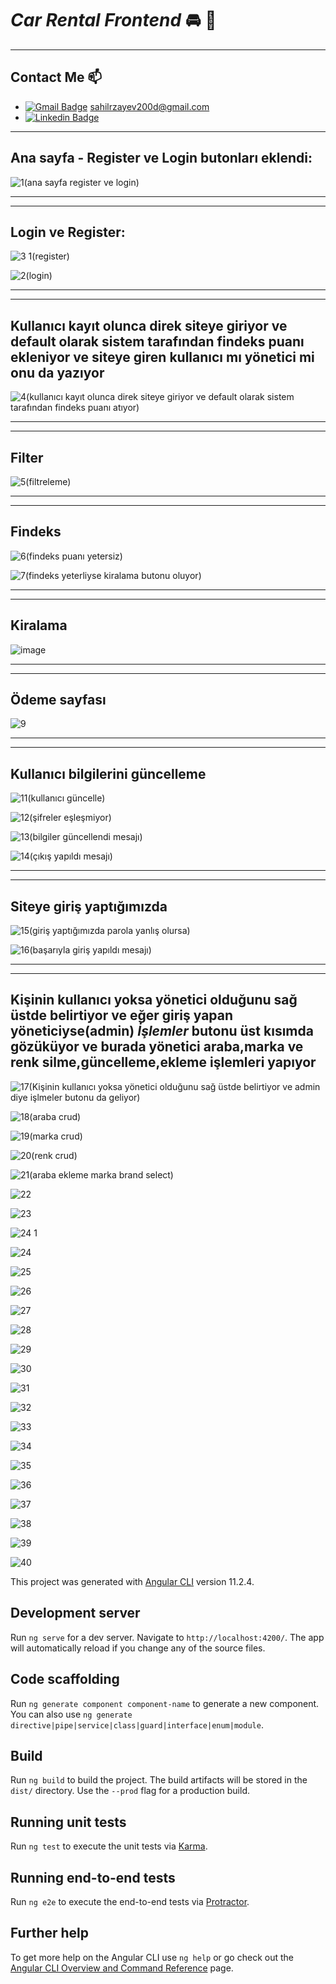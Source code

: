 # *Car Rental Frontend* :oncoming_automobile: :key:
---
## Contact Me 📫
- [![Gmail Badge](https://img.shields.io/badge/Gmail-D14836?style=for-the-badge&logo=gmail&logoColor=white)]() sahilrzayev200d@gmail.com
- [![Linkedin Badge](https://img.shields.io/badge/sahilrzayev-follow%20on%20linkedin-blue?style=for-the-badge&logo=linkedin)](https://www.linkedin.com/in/sahilrzayev)
---

## Ana sayfa - Register ve Login butonları eklendi:

![1(ana sayfa register ve login)](https://user-images.githubusercontent.com/58303745/114320726-6034c400-9b28-11eb-8a2d-fc5a5262ea39.jpg)

---
---

## Login ve Register:

![3 1(register)](https://user-images.githubusercontent.com/58303745/114320779-a853e680-9b28-11eb-95de-f5bcd9908922.jpg)

![2(login)](https://user-images.githubusercontent.com/58303745/114320782-a9851380-9b28-11eb-8d12-26caacff4ea9.jpg)

---
---

## Kullanıcı kayıt olunca direk siteye giriyor ve default olarak sistem tarafından findeks puanı ekleniyor ve siteye giren kullanıcı mı yönetici mi onu da yazıyor

![4(kullanıcı kayıt olunca direk siteye giriyor ve default olarak sistem tarafından findeks puanı atıyor)](https://user-images.githubusercontent.com/58303745/114320815-d46f6780-9b28-11eb-8d24-4e094aaaa38f.jpg)

---
---

## Filter

![5(filtreleme)](https://user-images.githubusercontent.com/58303745/114320858-11d3f500-9b29-11eb-844b-e8839635cc69.jpg)

---
---

## Findeks 

![6(findeks puanı yetersiz)](https://user-images.githubusercontent.com/58303745/114320888-329c4a80-9b29-11eb-93ab-ad24034241ca.jpg)

![7(findeks yeterliyse kiralama butonu oluyor)](https://user-images.githubusercontent.com/58303745/114320890-34660e00-9b29-11eb-894d-f1579e63351a.jpg)

---
---

## Kiralama 

![image](https://user-images.githubusercontent.com/58303745/114320922-624b5280-9b29-11eb-9636-85d6a58b8975.png)

---
---

## Ödeme sayfası

![9](https://user-images.githubusercontent.com/58303745/114320938-7d1dc700-9b29-11eb-96d2-1346189f61bd.jpg)

---
---

## Kullanıcı bilgilerini güncelleme

![11(kullanıcı güncelle)](https://user-images.githubusercontent.com/58303745/115144828-d2913100-a05f-11eb-922d-45655a3cdac0.jpg)

![12(şifreler eşleşmiyor)](https://user-images.githubusercontent.com/58303745/115144829-d329c780-a05f-11eb-921f-5f8e6ace422d.jpg)

![13(bilgiler güncellendi mesajı)](https://user-images.githubusercontent.com/58303745/115144830-d3c25e00-a05f-11eb-9f82-320bfa5c29ea.jpg)

![14(çıkış yapıldı mesajı)](https://user-images.githubusercontent.com/58303745/115144824-d0c76d80-a05f-11eb-9b17-3b90253a5c3a.jpg)

---
---

## Siteye giriş yaptığımızda

![15(giriş yaptığımızda parola yanlış olursa)](https://user-images.githubusercontent.com/58303745/115144921-3a477c00-a060-11eb-86a4-a6f990df4840.jpg)

![16(başarıyla giriş yapıldı mesajı)](https://user-images.githubusercontent.com/58303745/115144924-3d426c80-a060-11eb-8dfc-4560ccc428b9.jpg)

---
---

## Kişinin kullanıcı yoksa yönetici olduğunu sağ üstde belirtiyor ve eğer giriş yapan yöneticiyse(admin) *İşlemler* butonu üst kısımda gözüküyor ve burada yönetici araba,marka ve renk silme,güncelleme,ekleme işlemleri yapıyor

![17(Kişinin kullanıcı yoksa yönetici olduğunu sağ üstde belirtiyor ve admin diye işlmeler butonu da geliyor)](https://user-images.githubusercontent.com/58303745/114320967-a2123a00-9b29-11eb-8a6f-92074c9afc07.jpg)

![18(araba crud)](https://user-images.githubusercontent.com/58303745/114320971-a4749400-9b29-11eb-867c-358884923632.jpg)

![19(marka crud)](https://user-images.githubusercontent.com/58303745/114320987-b48c7380-9b29-11eb-9b39-6c54a1de3976.jpg)

![20(renk crud)](https://user-images.githubusercontent.com/58303745/114321047-e4d41200-9b29-11eb-8f6d-5bf81288ab6b.jpg)

![21(araba ekleme marka brand select)](https://user-images.githubusercontent.com/58303745/114321049-e56ca880-9b29-11eb-8ec3-5392b8ac929a.jpg)

![22](https://user-images.githubusercontent.com/58303745/114321052-e7cf0280-9b29-11eb-9679-cadca6607b98.jpg)

![23](https://user-images.githubusercontent.com/58303745/114321056-e9002f80-9b29-11eb-971b-2200d009daca.jpg)

![24 1](https://user-images.githubusercontent.com/58303745/114321021-d4bc3280-9b29-11eb-9a42-dbed72ae2d8b.jpg)

![24](https://user-images.githubusercontent.com/58303745/114321023-d5ed5f80-9b29-11eb-9020-fd03269a71e4.jpg)

![25](https://user-images.githubusercontent.com/58303745/114321024-d71e8c80-9b29-11eb-8865-6b2dfba67c37.jpg)

![26](https://user-images.githubusercontent.com/58303745/114321026-d84fb980-9b29-11eb-99c3-fb31ee434243.jpg)

![27](https://user-images.githubusercontent.com/58303745/114321027-d980e680-9b29-11eb-85e5-5fcabdf6de35.jpg)

![28](https://user-images.githubusercontent.com/58303745/114321029-da197d00-9b29-11eb-958c-269432b29eb9.jpg)

![29](https://user-images.githubusercontent.com/58303745/114321031-db4aaa00-9b29-11eb-9441-948f8e0a6f53.jpg)

![30](https://user-images.githubusercontent.com/58303745/114321032-db4aaa00-9b29-11eb-93b9-2aeb440168dd.jpg)

![31](https://user-images.githubusercontent.com/58303745/114321034-dc7bd700-9b29-11eb-977b-08808bd15273.jpg)

![32](https://user-images.githubusercontent.com/58303745/114321035-dd146d80-9b29-11eb-86bc-383084e7431c.jpg)

![33](https://user-images.githubusercontent.com/58303745/114321036-ddad0400-9b29-11eb-8360-82b1ba88a837.jpg)

![34](https://user-images.githubusercontent.com/58303745/114321037-de459a80-9b29-11eb-85dc-48375ccaf592.jpg)

![35](https://user-images.githubusercontent.com/58303745/114321038-df76c780-9b29-11eb-8aa6-bdf27d35ca9a.jpg)

![36](https://user-images.githubusercontent.com/58303745/114321039-e00f5e00-9b29-11eb-8117-77a6e61231da.jpg)

![37](https://user-images.githubusercontent.com/58303745/114321041-e1408b00-9b29-11eb-8723-72a8e5bdf77d.jpg)

![38](https://user-images.githubusercontent.com/58303745/114321044-e1d92180-9b29-11eb-97ff-1ae6d11cc00f.jpg)

![39](https://user-images.githubusercontent.com/58303745/114321045-e30a4e80-9b29-11eb-83fc-74e1951704fb.jpg)

![40](https://user-images.githubusercontent.com/58303745/114321046-e3a2e500-9b29-11eb-986c-3148221a070c.jpg)























This project was generated with [Angular CLI](https://github.com/angular/angular-cli) version 11.2.4.

## Development server

Run `ng serve` for a dev server. Navigate to `http://localhost:4200/`. The app will automatically reload if you change any of the source files.

## Code scaffolding

Run `ng generate component component-name` to generate a new component. You can also use `ng generate directive|pipe|service|class|guard|interface|enum|module`.

## Build

Run `ng build` to build the project. The build artifacts will be stored in the `dist/` directory. Use the `--prod` flag for a production build.

## Running unit tests

Run `ng test` to execute the unit tests via [Karma](https://karma-runner.github.io).

## Running end-to-end tests

Run `ng e2e` to execute the end-to-end tests via [Protractor](http://www.protractortest.org/).

## Further help

To get more help on the Angular CLI use `ng help` or go check out the [Angular CLI Overview and Command Reference](https://angular.io/cli) page.
